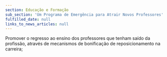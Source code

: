 ```yaml
---
section: Educação e Formação
sub_section: 'Um Programa de Emergência para Atrair Novos Professores'
fulfilled_date: null
links_to_news_articles: null
---
```


Promover o regresso ao ensino dos professores que tenham saído da profissão, através de mecanismos de bonificação de reposicionamento na carreira;